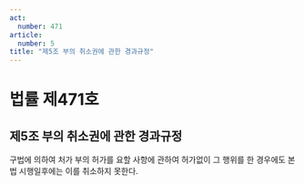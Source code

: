 ```yaml
---
act:
  number: 471
article:
  number: 5
title: "제5조 부의 취소권에 관한 경과규정"
---
```


# 법률 제471호

## 제5조 부의 취소권에 관한 경과규정

구법에 의하여 처가 부의 허가를 요할 사항에 관하여 허가없이 그 행위를 한 경우에도 본법 시행일후에는 이를 취소하지 못한다.
